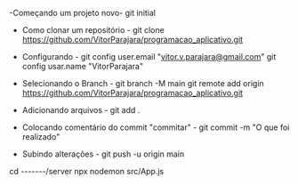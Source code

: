 -Começando um projeto novo-
git initial

- Como clonar um repositório -
git clone https://github.com/VitorParajara/programacao_aplicativo.git

- Configurando -
git config user.email "vitor.v.parajara@gmail.com"
git config usar.name "VitorParajara"

- Selecionando o Branch -
git branch -M main
git remote add origin https://github.com/VitorParajara/programacao_aplicativo.git

- Adicionando arquivos - 
git add .

- Colocando comentário do commit "commitar" -
git commit -m "O que foi realizado"

- Subindo alterações -
git push -u origin main

cd -------/server
npx nodemon src/App.js